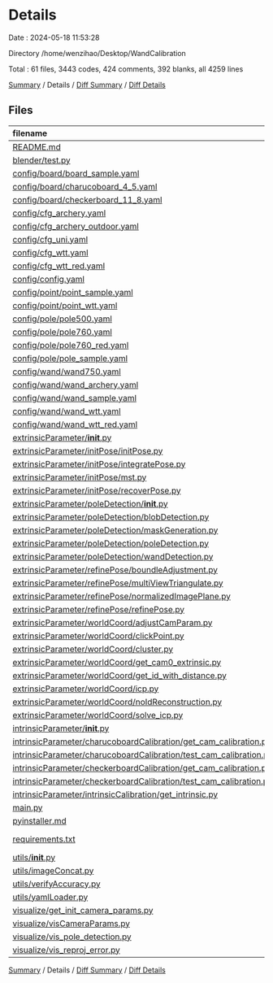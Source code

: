 # Details

Date : 2024-05-18 11:53:28

Directory /home/wenzihao/Desktop/WandCalibration

Total : 61 files,  3443 codes, 424 comments, 392 blanks, all 4259 lines

[Summary](results.md) / Details / [Diff Summary](diff.md) / [Diff Details](diff-details.md)

## Files
| filename | language | code | comment | blank | total |
| :--- | :--- | ---: | ---: | ---: | ---: |
| [README.md](/README.md) | Markdown | 34 | 0 | 2 | 36 |
| [blender/test.py](/blender/test.py) | Python | 12 | 1 | 10 | 23 |
| [config/board/board_sample.yaml](/config/board/board_sample.yaml) | YAML | 3 | 14 | 4 | 21 |
| [config/board/charucoboard_4_5.yaml](/config/board/charucoboard_4_5.yaml) | YAML | 5 | 10 | 3 | 18 |
| [config/board/checkerboard_11_8.yaml](/config/board/checkerboard_11_8.yaml) | YAML | 3 | 12 | 3 | 18 |
| [config/cfg_archery.yaml](/config/cfg_archery.yaml) | YAML | 25 | 11 | 13 | 49 |
| [config/cfg_archery_outdoor.yaml](/config/cfg_archery_outdoor.yaml) | YAML | 25 | 11 | 13 | 49 |
| [config/cfg_uni.yaml](/config/cfg_uni.yaml) | YAML | 45 | 14 | 8 | 67 |
| [config/cfg_wtt.yaml](/config/cfg_wtt.yaml) | YAML | 26 | 11 | 8 | 45 |
| [config/cfg_wtt_red.yaml](/config/cfg_wtt_red.yaml) | YAML | 25 | 11 | 7 | 43 |
| [config/config.yaml](/config/config.yaml) | YAML | 17 | 10 | 13 | 40 |
| [config/point/point_sample.yaml](/config/point/point_sample.yaml) | YAML | 6 | 2 | 0 | 8 |
| [config/point/point_wtt.yaml](/config/point/point_wtt.yaml) | YAML | 6 | 1 | 0 | 7 |
| [config/pole/pole500.yaml](/config/pole/pole500.yaml) | YAML | 4 | 0 | 0 | 4 |
| [config/pole/pole760.yaml](/config/pole/pole760.yaml) | YAML | 4 | 0 | 0 | 4 |
| [config/pole/pole760_red.yaml](/config/pole/pole760_red.yaml) | YAML | 4 | 0 | 0 | 4 |
| [config/pole/pole_sample.yaml](/config/pole/pole_sample.yaml) | YAML | 3 | 7 | 2 | 12 |
| [config/wand/wand750.yaml](/config/wand/wand750.yaml) | YAML | 10 | 8 | 1 | 19 |
| [config/wand/wand_archery.yaml](/config/wand/wand_archery.yaml) | YAML | 10 | 4 | 1 | 15 |
| [config/wand/wand_sample.yaml](/config/wand/wand_sample.yaml) | YAML | 9 | 7 | 1 | 17 |
| [config/wand/wand_wtt.yaml](/config/wand/wand_wtt.yaml) | YAML | 10 | 4 | 1 | 15 |
| [config/wand/wand_wtt_red.yaml](/config/wand/wand_wtt_red.yaml) | YAML | 10 | 8 | 4 | 22 |
| [extrinsicParameter/__init__.py](/extrinsicParameter/__init__.py) | Python | 0 | 0 | 1 | 1 |
| [extrinsicParameter/initPose/initPose.py](/extrinsicParameter/initPose/initPose.py) | Python | 65 | 3 | 7 | 75 |
| [extrinsicParameter/initPose/integratePose.py](/extrinsicParameter/initPose/integratePose.py) | Python | 50 | 3 | 4 | 57 |
| [extrinsicParameter/initPose/mst.py](/extrinsicParameter/initPose/mst.py) | Python | 55 | 1 | 8 | 64 |
| [extrinsicParameter/initPose/recoverPose.py](/extrinsicParameter/initPose/recoverPose.py) | Python | 78 | 5 | 8 | 91 |
| [extrinsicParameter/poleDetection/__init__.py](/extrinsicParameter/poleDetection/__init__.py) | Python | 0 | 0 | 1 | 1 |
| [extrinsicParameter/poleDetection/blobDetection.py](/extrinsicParameter/poleDetection/blobDetection.py) | Python | 166 | 21 | 11 | 198 |
| [extrinsicParameter/poleDetection/maskGeneration.py](/extrinsicParameter/poleDetection/maskGeneration.py) | Python | 122 | 15 | 10 | 147 |
| [extrinsicParameter/poleDetection/poleDetection.py](/extrinsicParameter/poleDetection/poleDetection.py) | Python | 193 | 10 | 11 | 214 |
| [extrinsicParameter/poleDetection/wandDetection.py](/extrinsicParameter/poleDetection/wandDetection.py) | Python | 194 | 9 | 11 | 214 |
| [extrinsicParameter/refinePose/boundleAdjustment.py](/extrinsicParameter/refinePose/boundleAdjustment.py) | Python | 203 | 24 | 16 | 243 |
| [extrinsicParameter/refinePose/multiViewTriangulate.py](/extrinsicParameter/refinePose/multiViewTriangulate.py) | Python | 175 | 15 | 10 | 200 |
| [extrinsicParameter/refinePose/normalizedImagePlane.py](/extrinsicParameter/refinePose/normalizedImagePlane.py) | Python | 50 | 6 | 6 | 62 |
| [extrinsicParameter/refinePose/refinePose.py](/extrinsicParameter/refinePose/refinePose.py) | Python | 248 | 17 | 15 | 280 |
| [extrinsicParameter/worldCoord/adjustCamParam.py](/extrinsicParameter/worldCoord/adjustCamParam.py) | Python | 46 | 0 | 3 | 49 |
| [extrinsicParameter/worldCoord/clickPoint.py](/extrinsicParameter/worldCoord/clickPoint.py) | Python | 98 | 27 | 10 | 135 |
| [extrinsicParameter/worldCoord/cluster.py](/extrinsicParameter/worldCoord/cluster.py) | Python | 40 | 4 | 5 | 49 |
| [extrinsicParameter/worldCoord/get_cam0_extrinsic.py](/extrinsicParameter/worldCoord/get_cam0_extrinsic.py) | Python | 114 | 12 | 8 | 134 |
| [extrinsicParameter/worldCoord/get_id_with_distance.py](/extrinsicParameter/worldCoord/get_id_with_distance.py) | Python | 62 | 0 | 8 | 70 |
| [extrinsicParameter/worldCoord/icp.py](/extrinsicParameter/worldCoord/icp.py) | Python | 78 | 16 | 28 | 122 |
| [extrinsicParameter/worldCoord/noIdReconstruction.py](/extrinsicParameter/worldCoord/noIdReconstruction.py) | Python | 182 | 25 | 15 | 222 |
| [extrinsicParameter/worldCoord/solve_icp.py](/extrinsicParameter/worldCoord/solve_icp.py) | Python | 21 | 2 | 3 | 26 |
| [intrinsicParameter/__init__.py](/intrinsicParameter/__init__.py) | Python | 0 | 0 | 1 | 1 |
| [intrinsicParameter/charucoboardCalibration/get_cam_calibration.py](/intrinsicParameter/charucoboardCalibration/get_cam_calibration.py) | Python | 96 | 12 | 5 | 113 |
| [intrinsicParameter/charucoboardCalibration/test_cam_calibration.py](/intrinsicParameter/charucoboardCalibration/test_cam_calibration.py) | Python | 44 | 1 | 8 | 53 |
| [intrinsicParameter/checkerboardCalibration/get_cam_calibration.py](/intrinsicParameter/checkerboardCalibration/get_cam_calibration.py) | Python | 77 | 7 | 4 | 88 |
| [intrinsicParameter/checkerboardCalibration/test_cam_calibration.py](/intrinsicParameter/checkerboardCalibration/test_cam_calibration.py) | Python | 49 | 14 | 18 | 81 |
| [intrinsicParameter/intrinsicCalibration/get_intrinsic.py](/intrinsicParameter/intrinsicCalibration/get_intrinsic.py) | Python | 66 | 10 | 6 | 82 |
| [main.py](/main.py) | Python | 174 | 2 | 7 | 183 |
| [pyinstaller.md](/pyinstaller.md) | Markdown | 6 | 0 | 1 | 7 |
| [requirements.txt](/requirements.txt) | pip requirements | 11 | 0 | 1 | 12 |
| [utils/__init__.py](/utils/__init__.py) | Python | 0 | 0 | 1 | 1 |
| [utils/imageConcat.py](/utils/imageConcat.py) | Python | 36 | 3 | 2 | 41 |
| [utils/verifyAccuracy.py](/utils/verifyAccuracy.py) | Python | 52 | 0 | 6 | 58 |
| [utils/yamlLoader.py](/utils/yamlLoader.py) | Python | 58 | 8 | 14 | 80 |
| [visualize/get_init_camera_params.py](/visualize/get_init_camera_params.py) | Python | 17 | 0 | 3 | 20 |
| [visualize/visCameraParams.py](/visualize/visCameraParams.py) | Python | 47 | 3 | 3 | 53 |
| [visualize/vis_pole_detection.py](/visualize/vis_pole_detection.py) | Python | 67 | 1 | 8 | 76 |
| [visualize/vis_reproj_error.py](/visualize/vis_reproj_error.py) | Python | 107 | 2 | 11 | 120 |

[Summary](results.md) / Details / [Diff Summary](diff.md) / [Diff Details](diff-details.md)